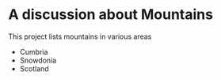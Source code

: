 A discussion about Mountains
============================

This project lists mountains in various areas

* Cumbria
* Snowdonia
* Scotland
